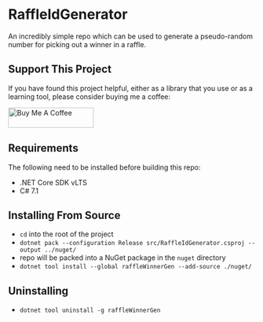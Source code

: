# RaffleIdGenerator

An incredibly simple repo which can be used to generate a pseudo-random number for picking out a winner in a raffle.

## Support This Project

If you have found this project helpful, either as a library that you use or as a learning tool, please consider buying me a coffee:

<a href="https://www.buymeacoffee.com/dotnetcoreshow" target="_blank"><img src="https://www.buymeacoffee.com/assets/img/custom_images/orange_img.png" alt="Buy Me A Coffee" style="height: 41px !important;width: 174px !important" ></a>

## Requirements

The following need to be installed before building this repo:

- .NET Core SDK vLTS
- C# 7.1

## Installing From Source

- `cd` into the root of the project
- `dotnet pack --configuration Release src/RaffleIdGenerator.csproj --output ../nuget/`
- repo will be packed into a NuGet package in the `nuget` directory
- `dotnet tool install --global raffleWinnerGen --add-source ./nuget/`

## Uninstalling

- `dotnet tool uninstall -g raffleWinnerGen`
